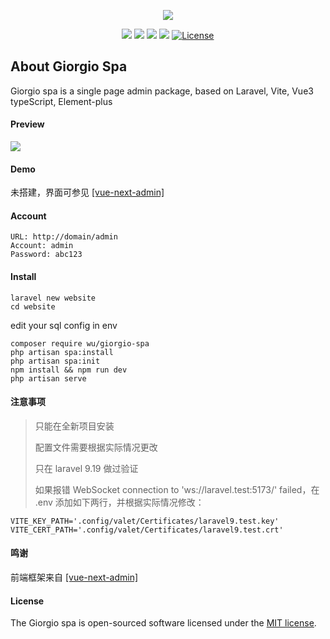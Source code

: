 <p align="center"><img src="https://m-finder.github.io/images/avatar.jpeg"></p>
<p align="center">
<img src="https://img.shields.io/badge/Author-m--finder-red">
<img src="https://img.shields.io/badge/Laravel-9.19.0-red">
<img src="https://img.shields.io/badge/Vue-3.2.37-red">
<img src="https://img.shields.io/badge/Vite-3.0.0-red">
<a href="https://packagist.org/packages/wu/giorgio-spa"><img src="https://img.shields.io/badge/License-MIT-green" alt="License"></a>
</p>

## About Giorgio Spa
Giorgio spa is a single page admin package, based on Laravel, Vite, Vue3 typeScript, Element-plus

#### Preview
![](https://repository-images.githubusercontent.com/247018339/204baa68-7615-4332-9b9b-fd7d89204c3c)


#### Demo
未搭建，界面可参见 [[vue-next-admin]](https://gitee.com/lyt-top/vue-next-admin)

#### Account
```
URL: http://domain/admin
Account: admin
Password: abc123
```

#### Install
```
laravel new website
cd website
```


edit your sql config in env

```
composer require wu/giorgio-spa
php artisan spa:install
php artisan spa:init
npm install && npm run dev
php artisan serve
```

#### 注意事项

> 只能在全新项目安装
> 
> 配置文件需要根据实际情况更改
> 
> 只在 laravel 9.19 做过验证
> 
> 如果报错 WebSocket connection to 'ws://laravel.test:5173/' failed，在 .env 添加如下两行，并根据实际情况修改：

```
VITE_KEY_PATH='.config/valet/Certificates/laravel9.test.key'
VITE_CERT_PATH='.config/valet/Certificates/laravel9.test.crt'
```

#### 鸣谢

前端框架来自 [[vue-next-admin]](https://gitee.com/lyt-top/vue-next-admin)

#### License

The Giorgio spa is open-sourced software licensed under the [MIT license](https://opensource.org/licenses/MIT).
